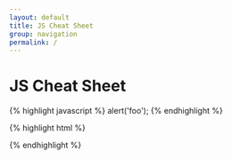 ```yaml
---
layout: default
title: JS Cheat Sheet
group: navigation
permalink: /
---
```


<div id="home">
  <h1>JS Cheat Sheet</h1>

{% highlight javascript %}
alert('foo');
{% endhighlight %}

{% highlight html %}
<html>
{% endhighlight %}
</div>